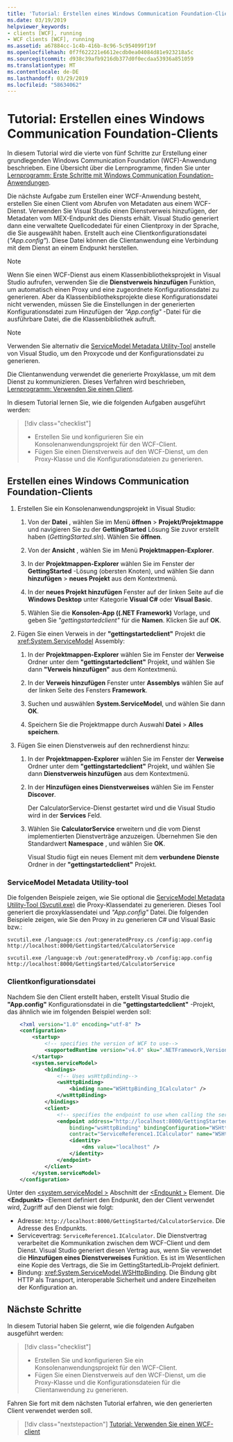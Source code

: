 ```yaml
---
title: 'Tutorial: Erstellen eines Windows Communication Foundation-Clients'
ms.date: 03/19/2019
helpviewer_keywords:
- clients [WCF], running
- WCF clients [WCF], running
ms.assetid: a67884cc-1c4b-416b-8c96-5c954099f19f
ms.openlocfilehash: 0f7f622221e6612ecdb0ea04084d81e923218a5c
ms.sourcegitcommit: d938c39afb9216db377d0f0ecdaa53936a851059
ms.translationtype: MT
ms.contentlocale: de-DE
ms.lasthandoff: 03/29/2019
ms.locfileid: "58634062"
---
```

# <a name="tutorial-create-a-windows-communication-foundation-client"></a>Tutorial: Erstellen eines Windows Communication Foundation-Clients

In diesem Tutorial wird die vierte von fünf Schritte zur Erstellung einer grundlegenden Windows Communication Foundation (WCF)-Anwendung beschrieben. Eine Übersicht über die Lernprogramme, finden Sie unter [Lernprogramm: Erste Schritte mit Windows Communication Foundation-Anwendungen](getting-started-tutorial.md).

Die nächste Aufgabe zum Erstellen einer WCF-Anwendung besteht, erstellen Sie einen Client vom Abrufen von Metadaten aus einem WCF-Dienst. Verwenden Sie Visual Studio einen Dienstverweis hinzufügen, der Metadaten vom MEX-Endpunkt des Diensts erhält. Visual Studio generiert dann eine verwaltete Quellcodedatei für einen Clientproxy in der Sprache, die Sie ausgewählt haben. Erstellt auch eine Clientkonfigurationsdatei (*"App.config"*). Diese Datei können die Clientanwendung eine Verbindung mit dem Dienst an einem Endpunkt herstellen. 

> [!NOTE]
> Wenn Sie einen WCF-Dienst aus einem Klassenbibliotheksprojekt in Visual Studio aufrufen, verwenden Sie die **Dienstverweis hinzufügen** Funktion, um automatisch einen Proxy und eine zugeordnete Konfigurationsdatei zu generieren. Aber da Klassenbibliotheksprojekte diese Konfigurationsdatei nicht verwenden, müssen Sie die Einstellungen in der generierten Konfigurationsdatei zum Hinzufügen der *"App.config"* -Datei für die ausführbare Datei, die die Klassenbibliothek aufruft.

> [!NOTE]
> Verwenden Sie alternativ die [ServiceModel Metadata Utility-Tool](#servicemodel-metadata-utility-tool) anstelle von Visual Studio, um den Proxycode und der Konfigurationsdatei zu generieren.

Die Clientanwendung verwendet die generierte Proxyklasse, um mit dem Dienst zu kommunizieren. Dieses Verfahren wird beschrieben, [Lernprogramm: Verwenden Sie einen Client](how-to-use-a-wcf-client.md).

In diesem Tutorial lernen Sie, wie die folgenden Aufgaben ausgeführt werden:
> [!div class="checklist"]
> - Erstellen Sie und konfigurieren Sie ein Konsolenanwendungsprojekt für den WCF-Client.
> - Fügen Sie einen Dienstverweis auf den WCF-Dienst, um den Proxy-Klasse und die Konfigurationsdateien zu generieren.


## <a name="create-a-windows-communication-foundation-client"></a>Erstellen eines Windows Communication Foundation-Clients

1. Erstellen Sie ein Konsolenanwendungsprojekt in Visual Studio: 

    1. Von der **Datei** , wählen Sie im Menü **öffnen** > **Projekt/Projektmappe** und navigieren Sie zu der **GettingStarted** Lösung Sie zuvor erstellt haben (*GettingStarted.sln*). Wählen Sie **öffnen**.

    2. Von der **Ansicht** , wählen Sie im Menü **Projektmappen-Explorer**.

    3. In der **Projektmappen-Explorer** wählen Sie im Fenster der **GettingStarted** -Lösung (obersten Knoten), und wählen Sie dann **hinzufügen** > **neues Projekt** aus dem Kontextmenü. 
    
    4. In der **neues Projekt hinzufügen** Fenster auf der linken Seite auf die **Windows Desktop** unter Kategorie **Visual C#**  oder **Visual Basic**. 

    5. Wählen Sie die **Konsolen-App ((.NET Framework)** Vorlage, und geben Sie *"gettingstartedclient"* für die **Namen**. Klicken Sie auf **OK**.

2. Fügen Sie einen Verweis in der **"gettingstartedclient"** Projekt die <xref:System.ServiceModel> Assembly: 

    1.  In der **Projektmappen-Explorer** wählen Sie im Fenster der **Verweise** Ordner unter dem **"gettingstartedclient"** Projekt, und wählen Sie dann **"Verweis hinzufügen"** aus dem Kontextmenü. 

    2. In der **Verweis hinzufügen** Fenster unter **Assemblys** wählen Sie auf der linken Seite des Fensters **Framework**.
    
    3. Suchen und auswählen **System.ServiceModel**, und wählen Sie dann **OK**. 

    4. Speichern Sie die Projektmappe durch Auswahl **Datei** > **Alles speichern**.

3. Fügen Sie einen Dienstverweis auf den rechnerdienst hinzu:

   1. In der **Projektmappen-Explorer** wählen Sie im Fenster der **Verweise** Ordner unter dem **"gettingstartedclient"** Projekt, und wählen Sie dann **Dienstverweis hinzufügen**  aus dem Kontextmenü.

   2. In der **Hinzufügen eines Dienstverweises** wählen Sie im Fenster **Discover**.

      Der CalculatorService-Dienst gestartet wird und die Visual Studio wird in der **Services** Feld.

   3. Wählen Sie **CalculatorService** erweitern und die vom Dienst implementierten Dienstverträge anzuzeigen. Übernehmen Sie den Standardwert **Namespace** , und wählen Sie **OK**.

      Visual Studio fügt ein neues Element mit dem **verbundene Dienste** Ordner in der **"gettingstartedclient"** Projekt. 


### <a name="servicemodel-metadata-utility-tool"></a>ServiceModel Metadata Utility-tool

Die folgenden Beispiele zeigen, wie Sie optional die [ServiceModel Metadata Utility-Tool (Svcutil.exe)](servicemodel-metadata-utility-tool-svcutil-exe.md) die Proxy-Klassendatei zu generieren. Dieses Tool generiert die proxyklassendatei und *"App.config"* Datei. Die folgenden Beispiele zeigen, wie Sie den Proxy in zu generieren C# und Visual Basic bzw.:

```shell
svcutil.exe /language:cs /out:generatedProxy.cs /config:app.config http://localhost:8000/GettingStarted/CalculatorService
```

```shell
svcutil.exe /language:vb /out:generatedProxy.vb /config:app.config http://localhost:8000/GettingStarted/CalculatorService
```

### <a name="client-configuration-file"></a>Clientkonfigurationsdatei

Nachdem Sie den Client erstellt haben, erstellt Visual Studio die **"App.config"** Konfigurationsdatei in die **"gettingstartedclient"** -Projekt, das ähnlich wie im folgenden Beispiel werden soll:

```xml
    <?xml version="1.0" encoding="utf-8" ?>
    <configuration>
        <startup>
            <!-- specifies the version of WCF to use-->
            <supportedRuntime version="v4.0" sku=".NETFramework,Version=v4.6.1" />
        </startup>
        <system.serviceModel>
            <bindings>
                <!-- Uses wsHttpBinding-->
                <wsHttpBinding>
                    <binding name="WSHttpBinding_ICalculator" />
                </wsHttpBinding>
            </bindings>
            <client>
                <!-- specifies the endpoint to use when calling the service -->
                <endpoint address="http://localhost:8000/GettingStarted/CalculatorService"
                    binding="wsHttpBinding" bindingConfiguration="WSHttpBinding_ICalculator"
                    contract="ServiceReference1.ICalculator" name="WSHttpBinding_ICalculator">
                    <identity>
                        <dns value="localhost" />
                    </identity>
                </endpoint>
            </client>
        </system.serviceModel>
    </configuration>
```

Unter den [ \<system.serviceModel >](../configure-apps/file-schema/wcf/system-servicemodel.md) Abschnitt der [ \<Endpunkt >](../configure-apps/file-schema/wcf/endpoint-element.md) Element. Die **&lt;Endpunkt&gt;** -Element definiert den Endpunkt, den der Client verwendet wird, Zugriff auf den Dienst wie folgt:
- Adresse: `http://localhost:8000/GettingStarted/CalculatorService`. Die Adresse des Endpunkts.
- Servicevertrag: `ServiceReference1.ICalculator`. Die Dienstvertrag verarbeitet die Kommunikation zwischen dem WCF-Client und dem Dienst. Visual Studio generiert diesen Vertrag aus, wenn Sie verwendet die **Hinzufügen eines Dienstverweises** Funktion. Es ist im Wesentlichen eine Kopie des Vertrags, die Sie im GettingStartedLib-Projekt definiert. 
- Bindung: <xref:System.ServiceModel.WSHttpBinding>. Die Bindung gibt HTTP als Transport, interoperable Sicherheit und andere Einzelheiten der Konfiguration an.

## <a name="next-steps"></a>Nächste Schritte

In diesem Tutorial haben Sie gelernt, wie die folgenden Aufgaben ausgeführt werden:
> [!div class="checklist"]
> - Erstellen Sie und konfigurieren Sie ein Konsolenanwendungsprojekt für den WCF-Client.
> - Fügen Sie einen Dienstverweis auf den WCF-Dienst, um die Proxy-Klasse und die Konfigurationsdateien für die Clientanwendung zu generieren.

Fahren Sie fort mit dem nächsten Tutorial erfahren, wie den generierten Client verwendet werden soll.

> [!div class="nextstepaction"]
> [Tutorial: Verwenden Sie einen WCF-client](how-to-use-a-wcf-client.md)


